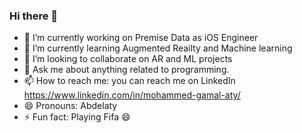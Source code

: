 ### Hi there 👋

- 🔭 I’m currently working on Premise Data as iOS Engineer
- 🌱 I’m currently learning Augmented Reailty and Machine learning
- 👯 I’m looking to collaborate on AR and ML projects
- 💬 Ask me about anything related to programming.
- 📫 How to reach me: you can reach me on LinkedIn https://www.linkedin.com/in/mohammed-gamal-aty/
- 😄 Pronouns: Abdelaty
- ⚡ Fun fact: Playing Fifa 😄

